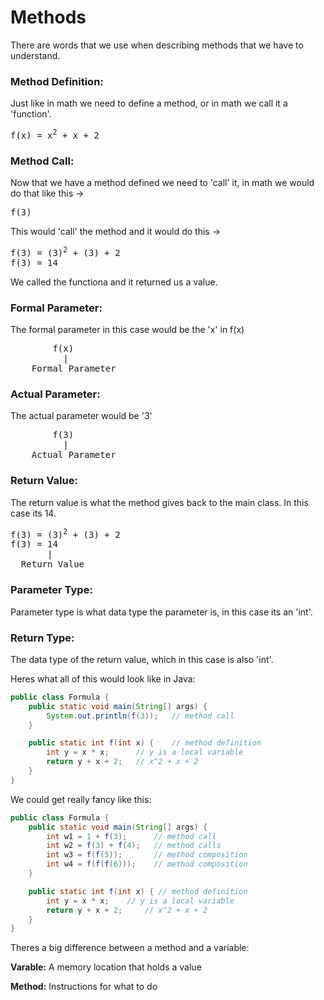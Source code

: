 # Methods
There are words that we use when describing methods that we have to understand. 

### <b>Method Definition:</b>
 Just like in math we need to define a method, or in math we call it a 'function'.

<pre>
f(x) = x<sup>2</sup> + x + 2 
</pre>

### <b>Method Call:</b>
 Now that we have a method defined we need to 'call' it, in math we would do that like this ->

<pre>
f(3)
</pre>
This would 'call' the method and it would do this ->
<pre>
f(3) = (3)<sup>2</sup> + (3) + 2 
f(3) = 14</pre>
We called the functiona and it returned us a value. 

### <b>Formal Parameter:</b>
 The formal parameter in this case would be the 'x' in f(x)

<pre>        f(x)
          |
    Formal Parameter
</pre>

### <b>Actual Parameter:</b>
 The actual parameter would be '3'
<pre>        f(3)
          |
    Actual Parameter
</pre>

### <b>Return Value:</b>
 The return value is what the method gives back to the main class. In this case its 14.

<pre>
f(3) = (3)<sup>2</sup> + (3) + 2 
f(3) = 14
       |
  Return Value
</pre>

### <b>Parameter Type:</b>
 Parameter type is what data type the parameter is, in this case its an 'int'.

### <b>Return Type:</b>
 The data type of the return value, which in this case is also 'int'. 

Heres what all of this would look like in Java: 
```java
public class Formula {
    public static void main(String[] args) {
        System.out.println(f(3));   // method call
    }

    public static int f(int x) {    // method definition
        int y = x * x;      // y is a local variable
        return y + x + 2;   // x^2 + x + 2
    }
}
```
We could get really fancy like this:
```java
public class Formula {
    public static void main(String[] args) {
        int w1 = 1 + f(3);      // method call
        int w2 = f(3) + f(4);   // method calls
        int w3 = f(f(5));       // method composition
        int w4 = f(f(f(6)));    // method composition
    }

    public static int f(int x) { // method definition
        int y = x * x;    // y is a local variable
        return y + x + 2;     // x^2 + x + 2
    }
}
```
Theres a big difference between a method and a variable: 

<b>Varable:</b> A memory location that holds a value

<b>Method:</b> Instructions for what to do
